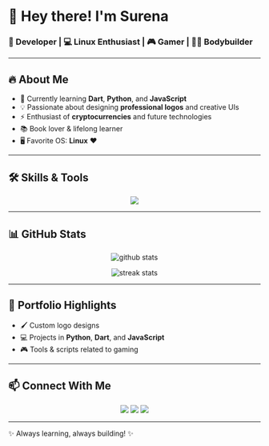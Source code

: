 # 👋 Hey there! I'm Surena

### 🚀 Developer | 💻 Linux Enthusiast | 🎮 Gamer | 🏋️‍♂️ Bodybuilder

---

## 🔥 About Me
- 🌱 Currently learning **Dart**, **Python**, and **JavaScript**
- 💡 Passionate about designing **professional logos** and creative UIs
- ⚡ Enthusiast of **cryptocurrencies** and future technologies
- 📚 Book lover & lifelong learner
- 🖥 Favorite OS: **Linux** ❤️

---

## 🛠 Skills & Tools

<p align="center">
  <img src="https://skillicons.dev/icons?i=python,dart,js,html,css,linux,git,github,vscode,figma" />
</p>

---

## 📊 GitHub Stats

<p align="center">
  <img src="https://github-readme-stats.vercel.app/api?username=surenaprojects&show_icons=true&theme=radical" alt="github stats" />
</p>

<p align="center">
  <img src="https://github-readme-streak-stats.herokuapp.com/?user=Surena&theme=radical" alt="streak stats" />
</p>

---

## 🎨 Portfolio Highlights
- 🖌 Custom logo designs
- 💻 Projects in **Python**, **Dart**, and **JavaScript**
- 🎮 Tools & scripts related to gaming

---

## 📫 Connect With Me
<p align="center">
  <a href="https://github.com/surenaprojects"><img src="https://img.shields.io/badge/GitHub-000?style=for-the-badge&logo=github&logoColor=white" /></a>
  <a href="https://t.me/surenaprojects"><img src="https://img.shields.io/badge/Telegram-2CA5E0?style=for-the-badge&logo=telegram&logoColor=white" /></a>
  <a href="mailto:surenaprojects@gmail.com"><img src="https://img.shields.io/badge/Email-D14836?style=for-the-badge&logo=gmail&logoColor=white" /></a>
</p>

---
✨ Always learning, always building! ✨
